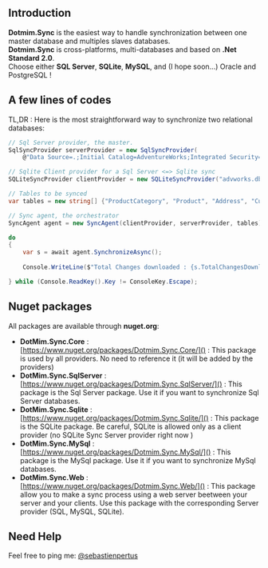 ## Introduction

**Dotmim.Sync** is the easiest way to handle synchronization between one master database and multiples slaves databases.  
**Dotmim.Sync** is cross-platforms, multi-databases and based on **.Net Standard 2.0**.   
Choose either **SQL Server**, **SQLite**, **MySQL**, and (I hope soon...) Oracle and PostgreSQL !


## A few lines of codes

TL,DR : Here is the most straightforward way to synchronize two relational databases:

``` cs
// Sql Server provider, the master.
SqlSyncProvider serverProvider = new SqlSyncProvider(
    @"Data Source=.;Initial Catalog=AdventureWorks;Integrated Security=true;");

// Sqlite Client provider for a Sql Server <=> Sqlite sync
SQLiteSyncProvider clientProvider = new SQLiteSyncProvider("advworks.db");

// Tables to be synced
var tables = new string[] {"ProductCategory", "Product", "Address", "Customer", "CustomerAddress" };

// Sync agent, the orchestrator
SyncAgent agent = new SyncAgent(clientProvider, serverProvider, tables);

do
{
    var s = await agent.SynchronizeAsync();
    
    Console.WriteLine($"Total Changes downloaded : {s.TotalChangesDownloaded}");

} while (Console.ReadKey().Key != ConsoleKey.Escape);
```

## Nuget packages

All packages are available through **nuget.org**:

* **DotMim.Sync.Core** : [https://www.nuget.org/packages/Dotmim.Sync.Core/]() : This package is used by all providers. No need to reference it (it will be added by the providers)
* **DotMim.Sync.SqlServer** : [https://www.nuget.org/packages/Dotmim.Sync.SqlServer/]() : This package is the Sql Server package. Use it if you want to synchronize Sql Server databases.
* **DotMim.Sync.Sqlite** : [https://www.nuget.org/packages/Dotmim.Sync.Sqlite/]() : This package is the SQLite package. Be careful, SQLite is allowed only as a client provider (no SQLite Sync Server provider right now )
* **DotMim.Sync.MySql** : [https://www.nuget.org/packages/Dotmim.Sync.MySql/]() : This package is the MySql package. Use it if you want to synchronize MySql databases.
* **DotMim.Sync.Web** : [https://www.nuget.org/packages/Dotmim.Sync.Web/]() : This package allow you to make a sync process using a web server beetween your server and your clients. Use this package with the corresponding Server provider (SQL, MySQL, SQLite).

## Need Help

Feel free to ping me: [@sebastienpertus](http://www.twitter.com/sebastienpertus)
